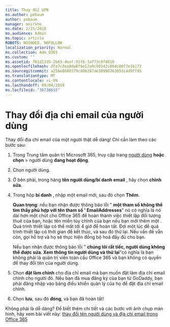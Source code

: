 ```yaml
---
title: Thay đổi UPN
ms.author: pebaum
author: pebaum
manager: mnirkhe
ms.date: 2/25/2018
ms.audience: Admin
ms.topic: article
ROBOTS: NOINDEX, NOFOLLOW
localization_priority: Normal
ms.collection: Adm_O365
ms.custom: ''
ms.assetid: f61d1335-2b63-4eaf-91f6-3a773c0fd610
ms.openlocfilehash: d7a7cdea8de8f6e12a9c98142c86dc80f7e1b172
ms.sourcegitcommit: a256e8680379c006287ae30996763051c4d9ff85
ms.translationtype: MT
ms.contentlocale: vi-VN
ms.lasthandoff: 09/04/2019
ms.locfileid: "36738615"
---
```

# <a name="change-a-users-email-address"></a>Thay đổi địa chỉ email của người dùng

Thay đổi địa chỉ email của một người thật dễ dàng! Chỉ cần làm theo các bước sau:
  
1. Trong Trung tâm quản trị Microsoft 365, truy cập trang [người dùng](https://go.microsoft.com/fwlink/p/?linkid=834822) **hoặc chọn** \> người dùng **đang hoạt động**.
    
2. Chọn người dùng.
    
3. Ở bên phải, trong hàng **tên người dùng/bí danh email** , hãy chọn **chỉnh sửa**.
    
4. Trong hộp **bí danh** , nhập một email mới, sau đó chọn **Thêm**.
    
    **Quan trọng**: nếu bạn nhận được thông báo lỗi " **một tham số không thể tìm thấy phù hợp với tên tham số ' EmailAddresses**" nó có nghĩa là nó dài hơn một chút cho Office 365 để hoàn thành việc thiết lập đối tượng thuê của bạn, hoặc tên miền tùy chỉnh của bạn nếu bạn mới thêm một . Quá trình thiết lập có thể mất tới 4 giờ để hoàn tất. Đợi một lúc để quá trình thiết lập có thời gian để kết thúc, và sau đó thử lại. Nếu vấn đề vẫn còn, gọi hỗ trợ và họ sẽ thực hiện đồng bộ hoá đầy đủ cho bạn.
    
    Nếu bạn nhận được thông báo lỗi " **chúng tôi rất tiếc, người dùng không thể được sửa. Xem thông tin người dùng và thử lại**"có nghĩa là bạn không phải là quản trị viên toàn cầu Office 365 và bạn không có quyền để thay đổi tên của người dùng.
    
5. Chọn **đặt làm chính** cho địa chỉ email mà bạn muốn đặt làm địa chỉ email chính cho người đó. Nếu bạn đã mua đăng ký của bạn từ GoDaddy, bạn phải đăng nhập vào bảng điều khiển quản lý của họ để đặt địa chỉ email chính. 
    
6. Chọn **lưu**, sau đó **đóng**, và bạn đã hoàn tất!
    
Không phải là dễ dàng? Để biết thêm chi tiết và các bước với ảnh chụp màn hình, hãy xem bài viết này: [thay đổi tên người dùng và địa chỉ email trong Office 365](https://docs.microsoft.com/office365/admin/add-users/change-a-user-name-and-email-address)
  

